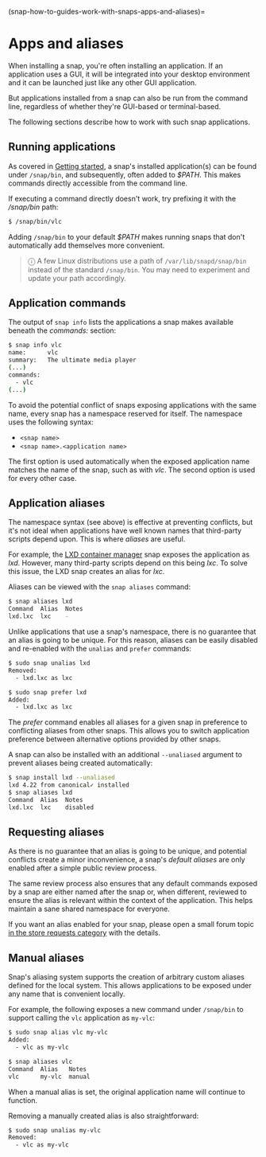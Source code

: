 (snap-how-to-guides-work-with-snaps-apps-and-aliases)=
# Apps and aliases

When installing a snap, you're often installing an application. If an application uses a GUI, it will be integrated into your desktop environment and it can be launched just like any other GUI application. 

But applications installed from a snap can also be run from the command line, regardless of whether they're GUI-based or terminal-based.

The following sections describe how to work with such snap applications.

## Running applications

As covered in [Getting started](/tutorials/get-started), a snap's installed application(s) can be found under `/snap/bin`, and subsequently, often added to _$PATH_. This makes commands directly accessible from the command line. 

If executing a command directly doesn't work, try prefixing it with the */snap/bin* path:

```bash
$ /snap/bin/vlc
```
Adding `/snap/bin` to your default _$PATH_ makes running snaps that don't automatically add themselves more convenient.

> ⓘ A few Linux distributions use a path of `/var/lib/snapd/snap/bin` instead of the standard `/snap/bin`. You may need to experiment and update your path accordingly.

## Application commands

The output of `snap info` lists the applications a snap makes available beneath the *commands:* section:

```bash
$ snap info vlc
name:      vlc
summary:   The ultimate media player
(...)
commands:
  - vlc
(...)
```

To avoid the potential conflict of snaps exposing applications with the same name, every snap has a namespace reserved for itself.  The namespace uses the following syntax:

- `<snap name>`
- `<snap name>.<application name>`

The first option is used automatically when the exposed application name matches the name of the  snap, such as with *vlc*. The second option is used for every other case.

<h2 id='heading--aliases'>Application aliases</h2>

The namespace syntax (see above) is effective at preventing conflicts, but it's not ideal when applications have well known names that third-party scripts depend upon. This is where *aliases* are useful.

For example, the [LXD container manager](https://linuxcontainers.org/lxd/introduction/) snap exposes the application as *lxd*. However, many third-party scripts depend on this being  *lxc*. To solve this issue, the LXD snap creates an alias for *lxc*.

Aliases can be viewed with the `snap aliases` command: 

```bash
$ snap aliases lxd
Command  Alias  Notes
lxd.lxc  lxc    -
```
Unlike applications that use a snap's namespace, there is no guarantee that an alias is going to be unique. For this reason, aliases can be easily disabled and re-enabled with the `unalias` and `prefer` commands:

```bash
$ sudo snap unalias lxd
Removed:
  - lxd.lxc as lxc

$ sudo snap prefer lxd 
Added:
  - lxd.lxc as lxc
```

The *prefer* command enables all aliases for a given snap in preference to conflicting aliases from other snaps. This allows you to switch application preference between alternative options provided by other snaps.

A snap can also be installed with an additional `--unaliased` argument to prevent aliases being created automatically:

```bash
$ snap install lxd --unaliased
lxd 4.22 from canonical✓ installed
$ snap aliases lxd
Command  Alias  Notes
lxd.lxc  lxc    disabled
```

## Requesting aliases

As there is no guarantee that an alias is going to be unique, and potential conflicts create a minor inconvenience, a snap's *default aliases* are only enabled after a simple public review process.

The same review process also ensures that any default commands exposed by a snap are either named after the snap or, when different, reviewed to ensure the alias is relevant within the context of the application. This helps maintain a sane shared namespace for everyone.

If you want an alias enabled for your snap, please open a small forum topic [in the store requests category](https://forum.snapcraft.io/c/store-requests) with the details.

## Manual aliases

Snap's aliasing system supports the creation of arbitrary custom aliases defined for the local system. This allows applications to be exposed under any name that is convenient locally.

For example, the following exposes a new command under `/snap/bin` to support calling the `vlc` application as `my-vlc`:

```bash
$ sudo snap alias vlc my-vlc
Added:
  - vlc as my-vlc

$ snap aliases vlc
Command  Alias   Notes
vlc      my-vlc  manual
```

When a manual alias is set, the original application name will continue to function.

Removing a manually created alias is also straightforward:

```bash
$ sudo snap unalias my-vlc    
Removed:
  - vlc as my-vlc
```

